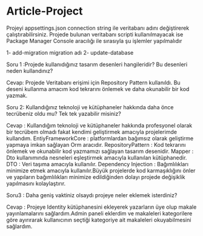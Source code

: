 # Article-Project

Projeyi appsettings.json connection string ile veritabanı adını değiştirerek çalıştırabilirsiniz. Projede bulunan veritabanı scripti kullanılmayacak ise Package Manager Console aracılığı ile sırasıyla şu işlemler yapılmalıdır

1- add-migration migration adı 
2- update-database

 
Soru 1 :Projede kullanıdığınız tasarım desenleri hangileridir? Bu desenleri neden kullandınız?

Cevap: Projede Veritabanı erişimi için Repository Pattern kullanıldı. Bu deseni kullanma amacım kod tekrarını önlemek ve daha okunabilir bir kod yazmak.

Soru 2: Kullandığınız teknoloji ve kütüphaneler hakkında daha önce tecrübeniz oldu mu? Tek tek yazabilir misiniz?

Cevap : Kullandığım teknoloji ve kütüphaneler hakkında profesyonel olarak bir tecrübem olmadı fakat kendimi geliştirmek amacıyla projelerimde kullandım.
        EntiyFrameworkCore : platformlardan bağımsız olarak geliştirme yapmaya imkan sağlayan Orm aracıdır.
        RepositoryPattern : Kod tekrarını önlemek ve okunabilir kod yazmamızı sağlayan tasarım desenidir.
        Mapper : Dto kullanımında nesneleri eşleştirmek amacıyla kullanılan kütüphanedir.
        DTO : Veri taşıma amacıyla kullanılır.
        Dependency Injection : Bağımlılıkları minimize etmek amacıyla kullanılır.Büyük projelerde kod karmaşıklığını önler ve yapıların bağımlılıkları minimize edildiğinden dolayı         projede değişiklik yapılmasını kolaylaştırır.
        
Soru3 : Daha geniş vaktiniz olsaydı projeye neler eklemek isterdiniz?

Cevap : Projeye Identity kütüphanesini ekleyerek yazarların üye olup makale yayınlamalarını sağlardım.Admin paneli eklerdim ve makaleleri kategorilere göre ayırırarak kullanıcının  seçtiği kategoriye ait makaleleri okuyabilmesini sağlardım.
        
